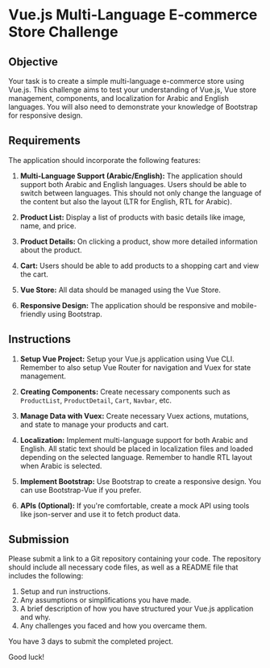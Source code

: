 # Vue.js Multi-Language E-commerce Store Challenge

## Objective

Your task is to create a simple multi-language e-commerce store using Vue.js. This challenge aims to test your understanding of Vue.js, Vue store management, components, and localization for Arabic and English languages. You will also need to demonstrate your knowledge of Bootstrap for responsive design.

## Requirements

The application should incorporate the following features:

1. **Multi-Language Support (Arabic/English):** The application should support both Arabic and English languages. Users should be able to switch between languages. This should not only change the language of the content but also the layout (LTR for English, RTL for Arabic).

2. **Product List:** Display a list of products with basic details like image, name, and price.

3. **Product Details:** On clicking a product, show more detailed information about the product.

4. **Cart:** Users should be able to add products to a shopping cart and view the cart.

5. **Vue Store:** All data should be managed using the Vue Store.

6. **Responsive Design:** The application should be responsive and mobile-friendly using Bootstrap.

## Instructions

1. **Setup Vue Project:** Setup your Vue.js application using Vue CLI. Remember to also setup Vue Router for navigation and Vuex for state management.

2. **Creating Components:** Create necessary components such as `ProductList`, `ProductDetail`, `Cart`, `Navbar`, etc.

3. **Manage Data with Vuex:** Create necessary Vuex actions, mutations, and state to manage your products and cart.

4. **Localization:** Implement multi-language support for both Arabic and English. All static text should be placed in localization files and loaded depending on the selected language. Remember to handle RTL layout when Arabic is selected.

5. **Implement Bootstrap:** Use Bootstrap to create a responsive design. You can use Bootstrap-Vue if you prefer.

6. **APIs (Optional):** If you're comfortable, create a mock API using tools like json-server and use it to fetch product data.

## Submission

Please submit a link to a Git repository containing your code. The repository should include all necessary code files, as well as a README file that includes the following:

1. Setup and run instructions.
2. Any assumptions or simplifications you have made.
3. A brief description of how you have structured your Vue.js application and why.
4. Any challenges you faced and how you overcame them.

You have 3 days to submit the completed project.

Good luck!
